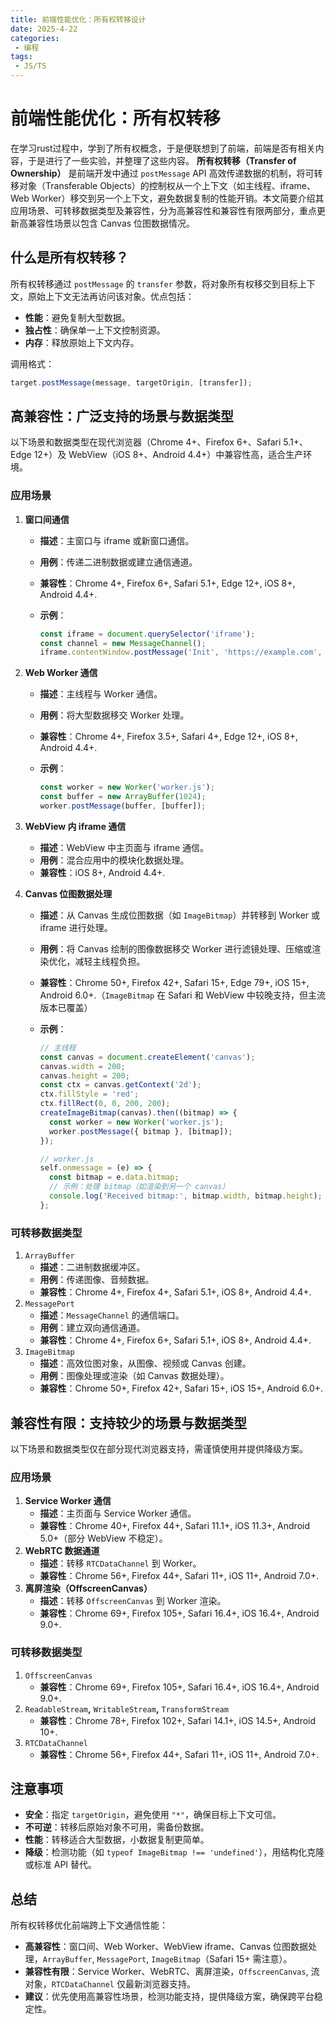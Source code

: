 ```yaml
---
title: 前端性能优化：所有权转移设计
date: 2025-4-22
categories:
 - 编程
tags:
 - JS/TS
---
```

# 前端性能优化：所有权转移

在学习rust过程中，学到了所有权概念，于是便联想到了前端，前端是否有相关内容，于是进行了一些实验，并整理了这些内容。
**所有权转移（Transfer of Ownership）** 是前端开发中通过 `postMessage` API 高效传递数据的机制，将可转移对象（Transferable Objects）的控制权从一个上下文（如主线程、iframe、Web Worker）移交到另一个上下文，避免数据复制的性能开销。本文简要介绍其应用场景、可转移数据类型及兼容性，分为高兼容性和兼容性有限两部分，重点更新高兼容性场景以包含 Canvas 位图数据情况。

## 什么是所有权转移？

所有权转移通过 `postMessage` 的 `transfer` 参数，将对象所有权移交到目标上下文，原始上下文无法再访问该对象。优点包括：

- **性能**：避免复制大型数据。
- **独占性**：确保单一上下文控制资源。
- **内存**：释放原始上下文内存。

调用格式：

```javascript
target.postMessage(message, targetOrigin, [transfer]);
```

## 高兼容性：广泛支持的场景与数据类型

以下场景和数据类型在现代浏览器（Chrome 4+、Firefox 6+、Safari 5.1+、Edge 12+）及 WebView（iOS 8+、Android 4.4+）中兼容性高，适合生产环境。

### 应用场景

1. **窗口间通信**

   - **描述**：主窗口与 iframe 或新窗口通信。

   - **用例**：传递二进制数据或建立通信通道。

   - **兼容性**：Chrome 4+, Firefox 6+, Safari 5.1+, Edge 12+, iOS 8+, Android 4.4+.

   - **示例**：

     ```javascript
     const iframe = document.querySelector('iframe');
     const channel = new MessageChannel();
     iframe.contentWindow.postMessage('Init', 'https://example.com', [channel.port2]);
     ```

2. **Web Worker 通信**

   - **描述**：主线程与 Worker 通信。

   - **用例**：将大型数据移交 Worker 处理。

   - **兼容性**：Chrome 4+, Firefox 3.5+, Safari 4+, Edge 12+, iOS 8+, Android 4.4+.

   - **示例**：

     ```javascript
     const worker = new Worker('worker.js');
     const buffer = new ArrayBuffer(1024);
     worker.postMessage(buffer, [buffer]);
     ```

3. **WebView 内 iframe 通信**

   - **描述**：WebView 中主页面与 iframe 通信。
   - **用例**：混合应用中的模块化数据处理。
   - **兼容性**：iOS 8+, Android 4.4+.

4. **Canvas 位图数据处理**

   - **描述**：从 Canvas 生成位图数据（如 `ImageBitmap`）并转移到 Worker 或 iframe 进行处理。

   - **用例**：将 Canvas 绘制的图像数据移交 Worker 进行滤镜处理、压缩或渲染优化，减轻主线程负担。

   - **兼容性**：Chrome 50+, Firefox 42+, Safari 15+, Edge 79+, iOS 15+, Android 6.0+.（`ImageBitmap` 在 Safari 和 WebView 中较晚支持，但主流版本已覆盖）

   - **示例**：

     ```javascript
     // 主线程
     const canvas = document.createElement('canvas');
     canvas.width = 200;
     canvas.height = 200;
     const ctx = canvas.getContext('2d');
     ctx.fillStyle = 'red';
     ctx.fillRect(0, 0, 200, 200);
     createImageBitmap(canvas).then((bitmap) => {
       const worker = new Worker('worker.js');
       worker.postMessage({ bitmap }, [bitmap]);
     });
     ```

     ```javascript
     // worker.js
     self.onmessage = (e) => {
       const bitmap = e.data.bitmap;
       // 示例：处理 bitmap（如渲染到另一个 canvas）
       console.log('Received bitmap:', bitmap.width, bitmap.height);
     };
     ```

### 可转移数据类型

1. `ArrayBuffer`
   - **描述**：二进制数据缓冲区。
   - **用例**：传递图像、音频数据。
   - **兼容性**：Chrome 4+, Firefox 4+, Safari 5.1+, iOS 8+, Android 4.4+.
2. `MessagePort`
   - **描述**：`MessageChannel` 的通信端口。
   - **用例**：建立双向通信通道。
   - **兼容性**：Chrome 4+, Firefox 6+, Safari 5.1+, iOS 8+, Android 4.4+.
3. `ImageBitmap`
   - **描述**：高效位图对象，从图像、视频或 Canvas 创建。
   - **用例**：图像处理或渲染（如 Canvas 数据处理）。
   - **兼容性**：Chrome 50+, Firefox 42+, Safari 15+, iOS 15+, Android 6.0+.

## 兼容性有限：支持较少的场景与数据类型

以下场景和数据类型仅在部分现代浏览器支持，需谨慎使用并提供降级方案。

### 应用场景

1. **Service Worker 通信**
   - **描述**：主页面与 Service Worker 通信。
   - **兼容性**：Chrome 40+, Firefox 44+, Safari 11.1+, iOS 11.3+, Android 5.0+（部分 WebView 不稳定）。
2. **WebRTC 数据通道**
   - **描述**：转移 `RTCDataChannel` 到 Worker。
   - **兼容性**：Chrome 56+, Firefox 44+, Safari 11+, iOS 11+, Android 7.0+.
3. **离屏渲染（OffscreenCanvas）**
   - **描述**：转移 `OffscreenCanvas` 到 Worker 渲染。
   - **兼容性**：Chrome 69+, Firefox 105+, Safari 16.4+, iOS 16.4+, Android 9.0+.

### 可转移数据类型

1. `OffscreenCanvas`
   - **兼容性**：Chrome 69+, Firefox 105+, Safari 16.4+, iOS 16.4+, Android 9.0+.
2. `ReadableStream`**,** `WritableStream`**,** `TransformStream`
   - **兼容性**：Chrome 78+, Firefox 102+, Safari 14.1+, iOS 14.5+, Android 10+.
3. `RTCDataChannel`
   - **兼容性**：Chrome 56+, Firefox 44+, Safari 11+, iOS 11+, Android 7.0+.

## 注意事项

- **安全**：指定 `targetOrigin`，避免使用 `"*"`，确保目标上下文可信。
- **不可逆**：转移后原始对象不可用，需备份数据。
- **性能**：转移适合大型数据，小数据复制更简单。
- **降级**：检测功能（如 `typeof ImageBitmap !== 'undefined'`），用结构化克隆或标准 API 替代。

## 总结

所有权转移优化前端跨上下文通信性能：

- **高兼容性**：窗口间、Web Worker、WebView iframe、Canvas 位图数据处理，`ArrayBuffer`, `MessagePort`, `ImageBitmap`（Safari 15+ 需注意）。
- **兼容性有限**：Service Worker、WebRTC、离屏渲染，`OffscreenCanvas`, 流对象，`RTCDataChannel` 仅最新浏览器支持。
- **建议**：优先使用高兼容性场景，检测功能支持，提供降级方案，确保跨平台稳定性。
